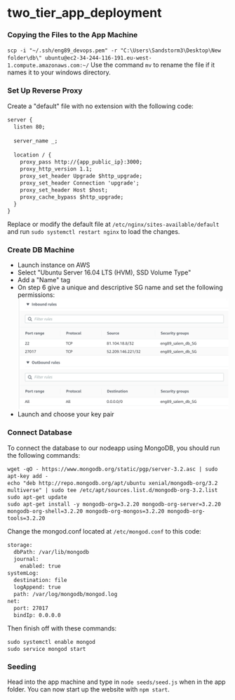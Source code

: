 # two_tier_app_deployment

### Copying the Files to the App Machine
`scp -i "~/.ssh/eng89_devops.pem" -r "C:\Users\Sandstorm3\Desktop\New folder\db\" ubuntu@ec2-34-244-116-191.eu-west-1.compute.amazonaws.com:~/`
Use the command `mv` to rename the file if it names it to your windows directory.

### Set Up Reverse Proxy
Create a "default" file with no extension with the following code:
```
server {
  listen 80;

  server_name _;

  location / {
    proxy_pass http://{app_public_ip}:3000;
    proxy_http_version 1.1;
    proxy_set_header Upgrade $http_upgrade;
    proxy_set_header Connection 'upgrade';
    proxy_set_header Host $host;
    proxy_cache_bypass $http_upgrade;
  }
}
```
Replace or modify the default file at `/etc/nginx/sites-available/default` and run `sudo systemctl restart nginx` to load the changes.

### Create DB Machine
- Launch instance on AWS
- Select "Ubuntu Server 16.04 LTS (HVM), SSD Volume Type"
- Add a "Name" tag 
- On step 6 give a unique and descriptive SG name and set the following permissions:
![img](img/sgdb.png)
- Launch and choose your key pair

### Connect Database
To connect the database to our nodeapp using MongoDB, you should run the following commands:
```
wget -qO - https://www.mongodb.org/static/pgp/server-3.2.asc | sudo apt-key add -
echo "deb http://repo.mongodb.org/apt/ubuntu xenial/mongodb-org/3.2 multiverse" | sudo tee /etc/apt/sources.list.d/mongodb-org-3.2.list
sudo apt-get update
sudo apt-get install -y mongodb-org=3.2.20 mongodb-org-server=3.2.20 mongodb-org-shell=3.2.20 mongodb-org-mongos=3.2.20 mongodb-org-tools=3.2.20
```
Change the mongod.conf located at `/etc/mongod.conf` to this code:
```
storage:
  dbPath: /var/lib/mongodb
  journal:
    enabled: true
systemLog:
  destination: file
  logAppend: true
  path: /var/log/mongodb/mongod.log
net:
  port: 27017
  bindIp: 0.0.0.0
```
Then finish off with these commands:
```
sudo systemctl enable mongod
sudo service mongod start
```

### Seeding
Head into the app machine and type in `node seeds/seed.js` when in the app folder. You can now start up the website with `npm start`.
